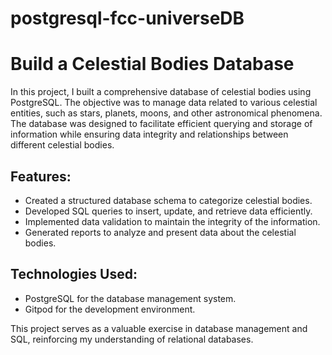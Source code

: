 # postgresql-fcc-universeDB

# Build a Celestial Bodies Database

In this project, I built a comprehensive database of celestial bodies using PostgreSQL. The objective was to manage data related to various celestial entities, such as stars, planets, moons, and other astronomical phenomena. The database was designed to facilitate efficient querying and storage of information while ensuring data integrity and relationships between different celestial bodies.

## Features:
- Created a structured database schema to categorize celestial bodies.
- Developed SQL queries to insert, update, and retrieve data efficiently.
- Implemented data validation to maintain the integrity of the information.
- Generated reports to analyze and present data about the celestial bodies.

## Technologies Used:
- PostgreSQL for the database management system.
- Gitpod for the development environment.

This project serves as a valuable exercise in database management and SQL, reinforcing my understanding of relational databases.
